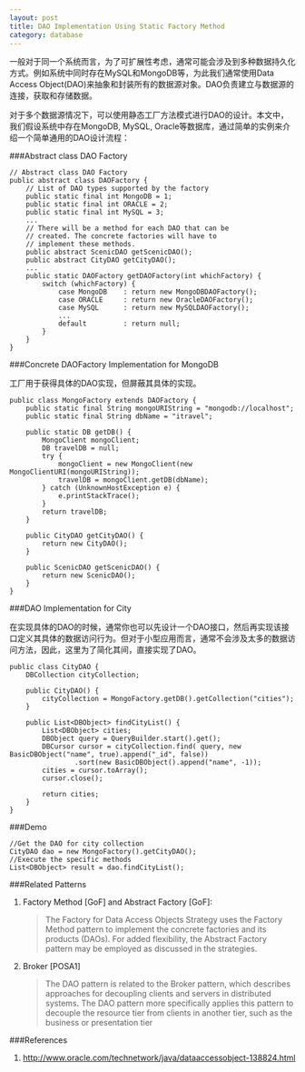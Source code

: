 ```yaml
---
layout: post
title: DAO Implementation Using Static Factory Method
category: database
---
```


一般对于同一个系统而言，为了可扩展性考虑，通常可能会涉及到多种数据持久化方式。例如系统中同时存在MySQL和MongoDB等，为此我们通常使用Data Access Object(DAO)来抽象和封装所有的数据源对象。DAO负责建立与数据源的连接，获取和存储数据。

<!--more-->
对于多个数据源情况下，可以使用静态工厂方法模式进行DAO的设计。本文中，我们假设系统中存在MongoDB, MySQL, Oracle等数据库，通过简单的实例来介绍一个简单通用的DAO设计流程：


###Abstract class DAO Factory

	// Abstract class DAO Factory
	public abstract class DAOFactory {  
		// List of DAO types supported by the factory  
		public static final int MongoDB = 1;  
		public static final int ORACLE = 2;  
		public static final int MySQL = 3;  
		...  
		// There will be a method for each DAO that can be   
		// created. The concrete factories will have to   
		// implement these methods.  
		public abstract ScenicDAO getScenicDAO();  
		public abstract CityDAO getCityDAO();  
		...  
		public static DAOFactory getDAOFactory(int whichFactory) {      		
			switch (whichFactory) {      
				case MongoDB	: return new MongoDBDAOFactory();      
				case ORACLE     : return new OracleDAOFactory();            
				case MySQL    	: return new MySQLDAOFactory();      
				...      
				default         : return null;    
			}  
		}
	}

###Concrete DAOFactory Implementation for MongoDB

工厂用于获得具体的DAO实现，但屏蔽其具体的实现。
	
	public class MongoFactory extends DAOFactory {
		public static final String mongoURIString = "mongodb://localhost";
		public static final String dbName = "itravel";
		
		public static DB getDB() {
			MongoClient mongoClient;
			DB travelDB = null;
			try {
				mongoClient = new MongoClient(new MongoClientURI(mongoURIString));
				travelDB = mongoClient.getDB(dbName);
			} catch (UnknownHostException e) {
				e.printStackTrace();
			}
			return travelDB;
		}
		
		public CityDAO getCityDAO() {
			return new CityDAO();
		}
		
		public ScenicDAO getScenicDAO() {
			return new ScenicDAO();
		}
	}

###DAO Implementation for City

在实现具体的DAO的时候，通常你也可以先设计一个DAO接口，然后再实现该接口定义其具体的数据访问行为。但对于小型应用而言，通常不会涉及太多的数据访问方法，因此，这里为了简化其间，直接实现了DAO。

	public class CityDAO {
		DBCollection cityCollection;
		
		public CityDAO() {
			cityCollection = MongoFactory.getDB().getCollection("cities");
		}
		
		public List<DBObject> findCityList() {
			List<DBObject> cities;
			DBObject query = QueryBuilder.start().get();
			DBCursor cursor = cityCollection.find( query, new BasicDBObject("name", true).append("_id", false))
					.sort(new BasicDBObject().append("name", -1));
			cities = cursor.toArray();
			cursor.close();
			
			return cities;
		}
	}

###Demo
	
	//Get the DAO for city collection
	CityDAO dao = new MongoFactory().getCityDAO();
	//Execute the specific methods
	List<DBObject> result = dao.findCityList();

###Related Patterns

1. Factory Method [GoF] and Abstract Factory [GoF]: 

	>The Factory for Data Access Objects Strategy uses the Factory Method pattern to implement the concrete factories and its products (DAOs). For added flexibility, the Abstract Factory pattern may be employed as discussed in the strategies.

2. Broker [POSA1]

	>The DAO pattern is related to the Broker pattern, which describes approaches for decoupling clients and servers in distributed systems. The DAO pattern more specifically applies this pattern to decouple the resource tier from clients in another tier, such as the business or presentation tier

###References

1. http://www.oracle.com/technetwork/java/dataaccessobject-138824.html